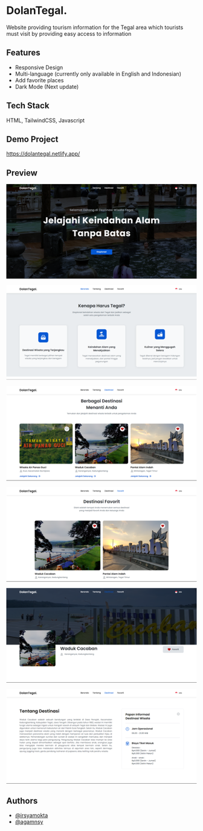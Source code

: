 
# DolanTegal.

Website providing tourism information for the Tegal area which tourists must visit by providing easy access to information


## Features

- Responsive Design
- Multi-language (currently only available in English and Indonesian)
- Add favorite places
- Dark Mode (Next update)


## Tech Stack

HTML, TailwindCSS, Javascript



## Demo Project

https://dolantegal.netlify.app/


## Preview

![App Screenshot](https://github.com/irsyamokta/DolanTegal-project/blob/30a92ea2aa6e90a73a84c20f954e508600c481e8/public/assets/ss%201.png)

![App Screenshot](https://github.com/irsyamokta/DolanTegal-project/blob/30a92ea2aa6e90a73a84c20f954e508600c481e8/public/assets/ss%202.png)

![App Screenshot](https://github.com/irsyamokta/DolanTegal-project/blob/30a92ea2aa6e90a73a84c20f954e508600c481e8/public/assets/ss%203.png)

![App Screenshot](https://github.com/irsyamokta/DolanTegal-project/blob/30a92ea2aa6e90a73a84c20f954e508600c481e8/public/assets/ss%204.png)

![App Screenshot](https://github.com/irsyamokta/DolanTegal-project/blob/30a92ea2aa6e90a73a84c20f954e508600c481e8/public/assets/ss%205.png)

![App Screenshot](https://github.com/irsyamokta/DolanTegal-project/blob/30a92ea2aa6e90a73a84c20f954e508600c481e8/public/assets/ss%206.png)


## Authors

- [@irsyamokta](https://github.com/irsyamokta)
- [@agamnsy](https://github.com/agamnsy)

